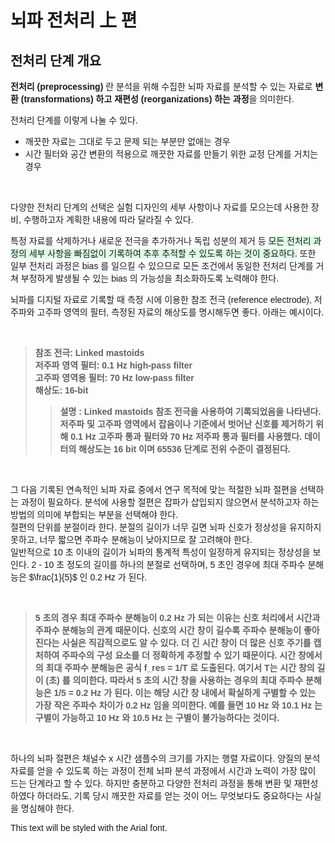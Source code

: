 # 뇌파 전처리 上 편
## 전처리 단계 개요
**전처리 (preprocessing)** 란 분석을 위해 수집한 뇌파 자료를 분석할 수 있는 자료로 **변환 (transformations) 하고 재편성 (reorganizations) 하는 과정**을 의미한다.

전처리 단계를 이렇게 나눌 수 있다.
+ 깨끗한 자료는 그대로 두고 문제 되는 부분만 없애는 경우
+ 시간 필터와 공간 변환의 적용으로 깨끗한 자료를 만들기 위한 교정 단계를 거치는 경우

<br>

다양한 전처리 단계의 선택은 실험 디자인의 세부 사항이나 자료를 모으는데 사용한 장비, 수행하고자 계획한 내용에 따라 달라질 수 있다. 

특정 자료를 삭제하거나 새로운 전극을 추가하거나 독립 성분의 제거 등 <span style='background-color: #dcffe4'> 모든 전처리 과정의 세부 사항을 빠짐없이 기록하여 추후 추적할 수 있도록 하는 것이 중요하다.</span>
또한 일부 전처리 과정은 bias 를 일으킬 수 있으므로 모든 조건에서 동일한 전처리 단계를 거쳐 부정하게 발생될 수 있는 bias 의 가능성을 최소화하도록 노력해야 한다.

뇌파를 디지털 자료로 기록할 때 측정 시에 이용한 참조 전극 (reference electrode), 저주파와 고주파 영역의 필터, 측정된 자료의 해상도를 명시해두면 좋다. 아래는 예시이다.

<br>

> **참조 전극: Linked mastoids  
저주파 영역 필터: 0.1 Hz high-pass filter  
고주파 영역용 필터: 70 Hz low-pass filter  
해상도: 16-bit**
>> **설명 : Linked mastoids 참조 전극을 사용하여 기록되었음을 나타낸다. 저주파 및 고주파 영역에서 잡음이나 기준에서 벗어난 신호를 제거하기 위해 0.1 Hz 고주파 통과 필터와 70 Hz 저주파 통과 필터를 사용했다. 데이터의 해상도는 16 bit 이며 65536 단계로 전위 수준이 결정된다.**

<br>

그 다음 기록된 연속적인 뇌파 자료 중에서 연구 목적에 맞는 적절한 뇌파 절편을 선택하는 과정이 필요하다. 분석에 사용할 절편은 잡파가 삽입되지 않으면서 분석하고자 하는 방법의 의미에 부합되는 부분을 선택해야 한다.  
절편의 단위를 분절이라 한다. 분절의 길이가 너무 길면 뇌파 신호가 정상성을 유지하지 못하고, 너무 짧으면 주파수 분해능이 낮아지므로 잘 고려해야 한다.  
일반적으로 10 초 이내의 길이가 뇌파의 통계적 특성이 일정하게 유지되는 정상성을 보인다. 2 - 10 초 정도의 길이를 하나의 분절로 선택하며, 5 초인 경우에 최대 주파수 분해능은 $\frac{1}{5}$ 인 0.2 Hz 가 된다.

<br>

> **5 초의 경우 최대 주파수 분해능이 0.2 Hz 가 되는 이유는 신호 처리에서 시간과 주파수 분해능의 관계 때문이다. 신호의 시간 창이 길수록 주파수 분해능이 좋아진다는 사실은 직감적으로도 알 수 있다. 더 긴 시간 창이 더 많은 신호 주기를 캡처하여 주파수의 구성 요소를 더 정확하게 추정할 수 있기 때문이다.** 
**시간 창에서의 최대 주파수 분해능은 공식 f_res = 1/T 로 도출된다. 여기서 T는 시간 창의 길이 (초) 를 의미한다. 따라서 5 초의 시간 창을 사용하는 경우의 최대 주파수 분해능은 1/5 = 0.2 Hz 가 된다. 이는 해당 시간 창 내에서 확실하게 구별할 수 있는 가장 작은 주파수 차이가 0.2 Hz 임을 의미한다. 예를 들면 10 Hz 와 10.1 Hz 는 구별이 가능하고 10 Hz 와 10.5 Hz 는 구별이 불가능하다는 것이다.**

<br>

하나의 뇌파 절편은 채널수 x 시간 샘플수의 크기를 가지는 행렬 자료이다. 양질의 분석 자료를 얻을 수 있도록 하는 과정이 전체 뇌파 분석 과정에서 시간과 노력이 가장 많이 드는 단계라고 할 수 있다. 하지만 충분하고 다양한 전처리 과정을 통해 변환 및 재편성하였다 하더라도, 기록 당시 깨끗한 자료를 얻는 것이 어느 무엇보다도 중요하다는 사실을 명심해야 한다.

<style>
p {
  font-family: Arial, sans-serif;
}
</style>

<p>This text will be styled with the Arial font.</p>
